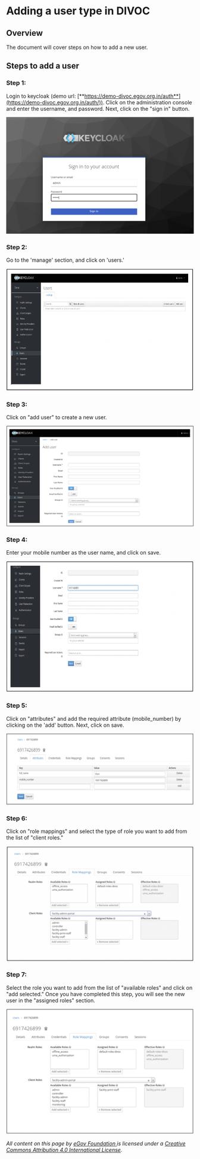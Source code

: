 # Adding a user type in DIVOC

## Overview

The document will cover steps on how to add a new user.

## Steps to add a user&#x20;

### Step 1:&#x20;

Login to keycloak (demo url: [**https://demo-divoc.egov.org.in/auth**](https://demo-divoc.egov.org.in/auth/)). Click on the administration console and enter the username, and password. Next, click on the "sign in" button.

![](<../.gitbook/assets/Screenshot 2022-05-04 at 10.58.41 AM.png>)

### Step 2:

Go to the 'manage' section, and click on 'users.'

![](<../.gitbook/assets/Screenshot 2022-05-04 at 11.23.10 AM.png>)

### Step 3:

Click on "add user" to create a new user.

![](<../.gitbook/assets/Screenshot 2022-05-04 at 11.25.40 AM.png>)

### Step 4:

Enter your mobile number as the user name, and click on save.

![](<../.gitbook/assets/Screenshot 2022-05-04 at 11.27.15 AM.png>)

### Step 5:

Click on "attributes" and add the required attribute (mobile\_number) by clicking on the 'add' button. Next, click on save.

![](<../.gitbook/assets/Screenshot 2022-05-04 at 11.28.38 AM.png>)

### Step 6:

Click on "role mappings" and select the type of role you want to add from the list of "client roles."

![](<../.gitbook/assets/Screenshot 2022-05-04 at 11.31.25 AM.png>)

### Step 7:

Select the role you want to add from the list of "available roles" and click on "add selected." Once you have completed this step, you will see the new user in the "assigned roles" section.

![](<../.gitbook/assets/Screenshot 2022-05-04 at 11.33.54 AM.png>)



_All content on this page by_ [_eGov Foundation_ ](https://egov.org.in)_is licensed under a_ [_Creative Commons Attribution 4.0 International License_](http://creativecommons.org/licenses/by/4.0/)_._

